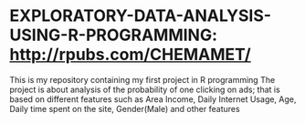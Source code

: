 # EXPLORATORY-DATA-ANALYSIS-USING-R-PROGRAMMING: http://rpubs.com/CHEMAMET/

This is my repository containing my first project in R programming
The project is about analysis of the probability of one clicking on ads; that is based on different features such as Area Income, Daily Internet Usage, Age, Daily time spent on the site, Gender(Male) and other features
